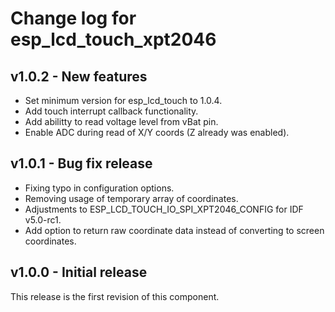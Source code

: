 # Change log for esp_lcd_touch_xpt2046

## v1.0.2 - New features

* Set minimum version for esp_lcd_touch to 1.0.4.
* Add touch interrupt callback functionality.
* Add abilitty to read voltage level from vBat pin.
* Enable ADC during read of X/Y coords (Z already was enabled).

## v1.0.1 - Bug fix release

* Fixing typo in configuration options.
* Removing usage of temporary array of coordinates.
* Adjustments to ESP_LCD_TOUCH_IO_SPI_XPT2046_CONFIG for IDF v5.0-rc1.
* Add option to return raw coordinate data instead of converting to screen coordinates.

## v1.0.0 - Initial release

This release is the first revision of this component.